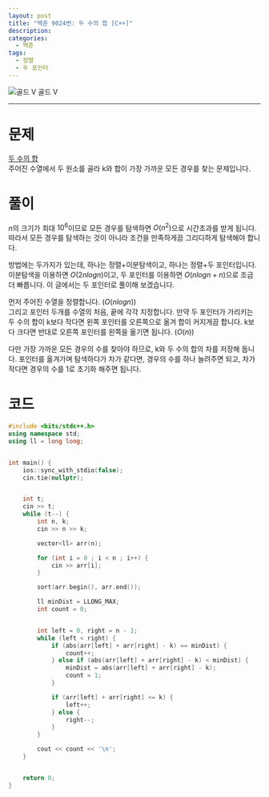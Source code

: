```yaml
---
layout: post
title: "백준 9024번: 두 수의 합 [C++]"
description:
categories:
  - 백준
tags:
  - 정렬
  - 두 포인터
---
```


<div class="difficulty">
  <img class="solvedac-tier" src="https://d2gd6pc034wcta.cloudfront.net/tier/11.svg" alt="골드 V">
  <span class="gold">골드 V</span>
</div>

---

# 문제

[두 수의 합](https://www.acmicpc.net/problem/9024) \
주어진 수열에서 두 원소를 골라 k와 합이 가장 가까운 모든 경우를 찾는 문제입니다.

# 풀이

$n$의 크기가 최대 $10^6$이므로 모든 경우를 탐색하면 $O(n^2)$으로 시간초과를 받게 됩니다. 따라서 모든 경우를 탐색하는 것이 아니라 조건을 만족하게끔 그리디하게 탐색해야 합니다.

방법에는 두가지가 있는데, 하나는 정렬+이분탐색이고, 하나는 정렬+두 포인터입니다. 이분탐색을 이용하면 $O(2nlogn)$이고, 두 포인터를 이용하면 $O(nlogn + n)$으로 조금 더 빠릅니다. 이 글에서는 두 포인터로 풀이해 보겠습니다.

먼저 주어진 수열을 정렬합니다. ($O(nlogn)$) \
그리고 포인터 두개를 수열의 처음, 끝에 각각 지정합니다. 만약 두 포인터가 가리키는 두 수의 합이 k보다 작다면 왼쪽 포인터를 오른쪽으로 옮겨 합이 커지게끔 합니다. k보다 크다면 반대로 오른쪽 포인터를 왼쪽을 옮기면 됩니다. ($O(n)$)

다만 가장 가까운 모든 경우의 수를 찾아야 하므로, k와 두 수의 합의 차를 저장해 둡니다. 포인터를 옮겨가며 탐색하다가 차가 같다면, 경우의 수를 하나 늘려주면 되고, 차가 작다면 경우의 수를 1로 초기화 해주면 됩니다.

# 코드

```cpp
#include <bits/stdc++.h>
using namespace std;
using ll = long long;


int main() {
    ios::sync_with_stdio(false);
    cin.tie(nullptr);


    int t;
    cin >> t;
    while (t--) {
        int n, k;
        cin >> n >> k;

        vector<ll> arr(n);

        for (int i = 0 ; i < n ; i++) {
            cin >> arr[i];
        }

        sort(arr.begin(), arr.end());

        ll minDist = LLONG_MAX;
        int count = 0;


        int left = 0, right = n - 1;
        while (left < right) {
            if (abs(arr[left] + arr[right] - k) == minDist) {
                count++;
            } else if (abs(arr[left] + arr[right] - k) < minDist) {
                minDist = abs(arr[left] + arr[right] - k);
                count = 1;
            }

            if (arr[left] + arr[right] <= k) {
                left++;
            } else {
                right--;
            }
        }

        cout << count << '\n';
    }


    return 0;
}
```

